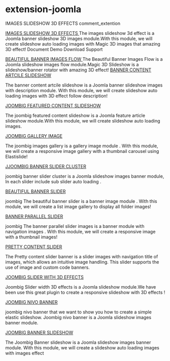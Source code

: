 # extension-joomla
IMAGES SLIDESHOW 3D EFFECTS
comment_extention

<a href="http://joombig.com/demo-extensions1/index.php/demo/images-slideshow-3d-effect-images"> IMAGES SLIDESHOW 3D EFFECTS </a>
The images slideshow 3d effect is a Joomla banner slideshow 3D images module.With this module, we will create slideshow auto loading images with Magic 3D images that amazing 3D effect! 
Document 
Demo
Download
Support 

<a href="http://joombig.com/demo-extension/330-demo-beautiful-banner-images-flow"> BEAUTIFUL BANNER IMAGES FLOW </a>
The Beautiful Banner Images Flow is a Joomla slideshow images flow module.Magic 3D Slideshow is a slideshow/banner rotator with amazing 3D effect! 
<a href="http://joombig.com/demo-extensions1/index.php/demo/banner-content-artcile-slideshow"> BANNER CONTENT ARTCILE SLIDESHOW </a>

The banner content artcile slideshow is a Joomla banner slideshow images with description module.  With this module, we will create slideshow auto loading images with 3D effect follow description!   

<a href="http://joombig.com/demo-extensions1/index.php/demo/featured-content-slideshow">JOOMBIG FEATURED CONTENT SLIDESHOW </a>

The joombig featured content slideshow is a Joomla feature article slideshow module.With this module, we will create slideshow auto loading images.

<a href="http://joombig.com/demo-extension/285-demo-joombig-gallery-images">JOOMBIG GALLERY IMAGE </a>

The joombig images gallery  is a  gallery image module . With this module, we will create a responsive image gallery with a thumbnail carousel using Elastislide! 

<a href="http://joombig.com/demo-extension/285-demo-joombig-gallery-images">JJOOMBIG BANNER SLIDER CLUSTER  </a>

joombig banner slider cluster is a Joomla slideshow images banner module, In each slider include sub slider auto loading .

<a href="http://joombig.com/demo-extensions1/index.php/demo/beautiful-banner-slider">BEAUTIFUL BANNER SLIDER </a>

joombig The beautiful banner slider  is a banner image module . With this module, we will create a list image gallery to display all folder images! 

<a href="http://joombig.com/demo-extension/292-demo-banner-parallel-slider">BANNER PARALLEL SLIDER </a>

joombig The banner parallel slider images  is a banner module with navigation images . With this module, we will create a responsive image with a thumbnail images! 

<a href="http://joombig.com/demo-extension/291-pretty-content-slider-banner">PRETTY CONTENT SLIDER </a>

The Pretty content slider banner  is a slider images with navigation title of images, which allows an intuitive image handling. This  slider supports the use of image and custom code  banners. 

<a href="http://joombig.com/demo-extension/268-slideshow-with-3d-effects">JOOMBIG SLIDER WITH 3D EFFECTS </a>

Joombig Slider width 3D effects is a Joomla slideshow module.We have been use this great plugin to create a responsive slideshow with 3D effects ! 

<a href="http://joombig.com/demo-extensions1/index.php/demo/joombig-nivo-banner">JOOMBIG NIVO BANNER </a>

joombig nivo banner that we want to show you how to create a simple elastic slideshow. Joombig nivo banner is a Joomla slideshow images banner module.

<a href="http://joombig.com/demo-extensions1/index.php/demo/joombig-banner-slideshow">JOOMBIG BANNER SLIDESHOW </a>

The Joombig Banner slideshow is a Joomla slideshow images banner module. With this module, we will create a slideshow auto loading images with images effect
